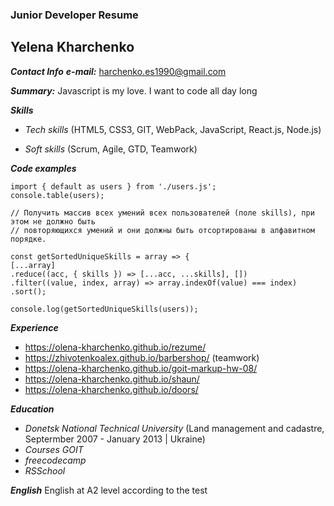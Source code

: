 ### Junior Developer Resume

## **Yelena Kharchenko**

**_Contact Info_**
**_e-mail:_** harchenko.es1990@gmail.com

**_Summary:_**
Javascript is my love. I want to code all day long

**_Skills_**

- _Tech skills_ (HTML5, CSS3, GIT, WebPack, JavaScript, React.js, Node.js)

- _Soft skills_ (Scrum, Agile, GTD, Teamwork)

**_Code examples_**

```
import { default as users } from './users.js';
console.table(users);

// Получить массив всех умений всех пользователей (поле skills), при этом не должно быть
// повторяющихся умений и они должны быть отсортированы в алфавитном порядке.

const getSortedUniqueSkills = array => {
[...array]
.reduce((acc, { skills }) => [...acc, ...skills], [])
.filter((value, index, array) => array.indexOf(value) === index)
.sort();

console.log(getSortedUniqueSkills(users));
```

**_Experience_**

- https://olena-kharchenko.github.io/rezume/
- https://zhivotenkoalex.github.io/barbershop/ (teamwork)
- https://olena-kharchenko.github.io/goit-markup-hw-08/
- https://olena-kharchenko.github.io/shaun/
- https://olena-kharchenko.github.io/doors/

**_Education_**

- _Donetsk National Technical University_
  (Land management and cadastre, Septermber 2007 - January 2013 | Ukraine)
- _Courses GOIT_
- _freecodecamp_
- _RSSchool_

**_English_**
English at A2 level according to the test
